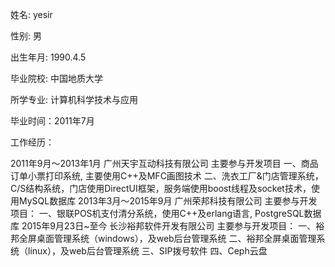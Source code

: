 姓名: yesir

性别: 男

出生年月: 1990.4.5

毕业院校: 中国地质大学

所学专业: 计算机科学技术与应用

毕业时间：2011年7月

工作经历：

  2011年9月～2013年1月 广州天宇互动科技有限公司
主要参与开发项目
一、商品订单小票打印系统, 主要使用C++及MFC画图技术
二、洗衣工厂&门店管理系统，C/S结构系统，门店使用DirectUI框架，服务端使用boost线程及socket技术，使用MySQL数据库
2013年3月～2015年9月 广州荣邦科技有限公司
主要参与开发项目：
一、银联POS机支付清分系统，使用C++及erlang语言, PostgreSQL数据库
2015年9月23日~至今 长沙裕邦软件开发有限公司
主要参与开发项目：
一、裕邦全屏桌面管理系统（windows），及web后台管理系统
二、裕邦全屏桌面管理系统（linux），及web后台管理系统
三、SIP拨号软件
四、Ceph云盘

